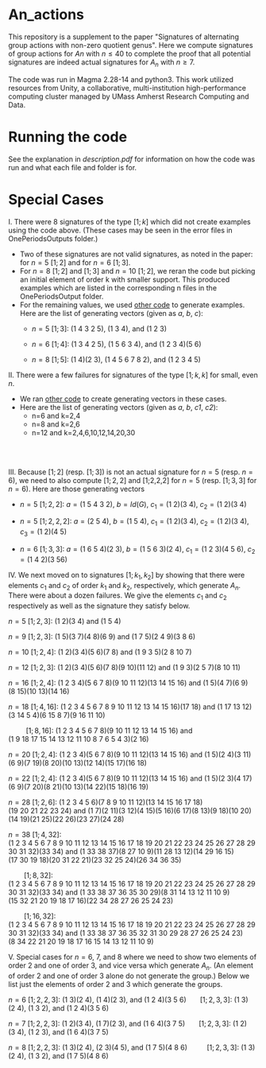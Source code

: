 # An_actions
This repository is a supplement to the paper "Signatures of alternating group actions with non-zero quotient genus". Here we compute signatures of group actions for $An$ with $n \leq 40$ to complete the proof that all potential signatures are indeed actual signatures for $A_n$ with $n \geq 7$.    

The code was run in Magma 2.28-14 and python3. This work utilized resources from Unity, a collaborative, multi-institution high-performance computing cluster managed by UMass Amherst Research Computing and Data.




# Running the code

See the explanation in *description.pdf* for information on how the code was run and what each file and folder is for. 

# Special Cases

I. There were 8 signatures of the type $[1;k]$ which did not create examples using the code above. (These cases may be seen in the error files in OnePeriodsOutputs folder.) 

* Two of these signatures are not valid signatures, as noted in the paper: for $n=5$ $[1;2]$ and for $n=6$ $[1;3]$.
* For $n=8$ $[1;2]$ and $[1;3]$ and $n=10$ $[1;2]$, we reran the code but picking an initial element of order k with smaller support.  This produced examples which are listed in the corresponding n files in the OnePeriodsOutput folder.
* For the remaining values, we used [other code](https://github.com/jenpaulhus/breuer-modified) to generate examples. Here are the list of generating vectors (given as *a*, *b*, *c*):
	* $n=5$ $[1;3]$:  $(1\  4\  3\  2\  5)$, $(1\  3\  4)$, and $(1\  2\  3)$

 	* $n=6$ $[1;4]$:  $(1\  3\  4\  2\  5)$, $(1\  5\  6\  3\  4)$, and $(1\  2\  3\  4)(5\  6)$

  	* $n=8$ $[1;5]$:  $(1\  4)(2\  3)$, $(1\  4\  5\  6\  7\  8\  2)$, and $(1\  2\  3\  4\  5)$
 


II. There were a few failures for signatures of the type $[1;k,k]$ for small, even $n$.

* We ran [other code](https://github.com/jenpaulhus/breuer-modified) to create generating vectors in these cases.
* Here are the list of generating vectors (given as *a*, *b*, *c1*, *c2*):
	* n=6 and k=2,4
	* n=8 and k=2,6
	* n=12 and k=2,4,6,10,12,14,20,30

<br > <br >

III. Because $[1;2]$ (resp. $[1;3]$) is not an actual signature for $n=5$ (resp. $n=6$), we need to also compute $[1;2,2]$ and [1;2,2,2] for $n=5$ (resp. $[1;3,3]$ for $n=6$).  Here are those generating vectors

* $n=5$ $[1;2,2]$: $a=(1\ 5\ 4\ 3\ 2)$, $b=Id(G)$, $c_1=(1\ 2)(3\ 4)$, $c_2=(1\ 2)(3\ 4)$

* $n=5$ $[1;2,2,2]$: $a=(2\  5\  4)$, $b=(1\  5\  4)$, $c_1=(1\  2)(3\  4)$, $c_2=(1\  2)(3\  4)$, $c_3=(1\  2)(4\  5)$

* $n=6$ $[1;3,3]$: $a=(1\  6\  5\  4)(2 \ 3)$, $b=(1\  5\  6\  3)(2\  4)$, $c_1=(1\ 2\ 3)(4\ 5\ 6)$, $c_2=(1\  4\ 2)(3\  5 6)$

IV. We next moved on to signatures $[1;k_1,k_2]$ by showing that there were elements $c_1$ and $c_2$ of order $k_1$ and $k_2$, respectively, which generate $A_n$.  There were about a dozen failures. We give the elements $c_1$ and $c_2$ respectively as well as the signature they satisfy below. 

$n=5$ $[1;2,3]$: $(1\  2)(3\  4)$ and $(1\  5\  4)$


$n=9$ $[1;2,3]$: $(1\  5)(3\  7)(4\  8)(6\  9)$ and $(1\  7\  5)(2\  4\  9)(3\  8\  6)$


$n=10$ $[1;2,4]$: $(1\ 2)(3\ 4)(5 \ 6)(7 \ 8)$ and  $(1\ 9\ 3\ 5)(2\ 8 \ 10 \ 7)$

$n=12$ $[1;2, 3]$: $(1\ 2)(3\ 4)(5\ 6)(7\ 8)(9\ 10)(11\ 12)$ and $(1\ 9\ 3)(2\ 5\ 7)(8\ 10\ 11)$

$n=16$ $[1;2, 4]$: $(1\  2\  3\  4)(5\  6\  7\  8)(9\  10\  11\  12)(13\  14\  15\  16)$ and $(1\  5)(4\  7)(6\  9)(8\  15)(10\  13)(14\  16)$


$n=18$ $[1;4, 16]$: $(1\  2\  3\  4\  5\  6\  7\  8\  9\  10\  11\  12\  13\  14\  15\  16)(17\  18)$ and $(1\  17\  13\  12)(3\  14\  5\  4)(6\  15\  8\  7)(9\  16\  11\  10)$

&nbsp;&nbsp;&nbsp;&nbsp;&nbsp;&nbsp;&nbsp;&nbsp; $[1;8, 16]$: $(1\  2\  3\  4\  5\  6\  7\  8)(9\  10\  11\  12\  13\  14\  15\  16)$ and $(1\  9\  18\  17\  15\  14\  13\  12\  11\  10\  8\  7\  6\  5\  4\  3)(2\  16)$


$n=20$ $[1;2,4]$: $(1\  2\  3\  4)(5\  6\  7\  8)(9\  10\  11\  12)(13\  14\  15\  16)$ and $(1\  5)(2\  4)(3\  11)(6\  9)(7\  19)(8\  20)(10\  13)(12\  14)(15\  17)(16\  18)$


$n=22$ $[1;2, 4]$: $(1\  2\  3\  4)(5\  6\  7\  8)(9\  10\  11\  12)(13\  14\  15\  16)$ and  $(1\  5)(2\  3)(4\  17)(6\  9)(7\  20)(8\  21)(10\  13)(14\  22)(15\  18)(16\  19)$


$n=28$ $[1;2, 6]$: $(1\  2\  3\  4\  5\  6)(7\  8\  9\  10\  11\  12)(13\  14\  15\  16\  17\  18)(19\  20\  21\  22\  23\  24)$ and $(1\  7)(2\  11)(3\  12)(4\  15)(5\  16)(6\  17)(8\  13)(9\  18)(10\  20)(14\  19)(21\  25)(22\  26)(23\  27)(24\  28)$

$n=38$ $[1;4, 32]$: $(1\  2\  3\  4\  5\  6\  7\  8\  9\  10\  11\  12\  13\  14\  15\  16\  17\  18\  19\  20\  21\  22\  23\  24\  25\  26\  27\  28\  29\  30\  31\  32)(33\  34)$ and $(1\  33\  38\  37)(8\  27\  10\  9)(11\  28\  13\  12)(14\  29\  16\  15)(17\  30\  19\  18)(20\  31\  22\  21)(23\  32\  25\  24)(26\  34\  36\  35)$

&nbsp;&nbsp;&nbsp;&nbsp;&nbsp;&nbsp;&nbsp;&nbsp;$[1;8, 32]$: $(1\  2\  3\  4\  5\  6\  7\  8\  9\  10\  11\  12\  13\  14\  15\  16\  17\  18\  19\  20\  21\  22\  23\  24\  25\  26\  27\  28\  29\  30\  31\  32)(33\  34)$ and $(1\  33\  38\  37\  36\  35\  30\  29)(8\  31\  14\  13\  12\  11\  10\  9)(15\  32\  21\  20\  19\  18\  17\  16)(22\  34\  28\  27\  26\  25\  24\  23)$


&nbsp;&nbsp;&nbsp;&nbsp;&nbsp;&nbsp;&nbsp;&nbsp;$[1;16, 32]$: $(1\  2\  3\  4\  5\  6\  7\  8\  9\  10\  11\  12\  13\  14\  15\  16\  17\  18\  19\  20\  21\  22\  23\  24\  25\  26\  27\  28\  29\  30\  31\  32)(33\  34)$ and
$(1\  33\  38\  37\  36\  35\  32\  31\  30\  29\  28\  27\  26\  25\  24\  23)(8\  34\  22\  21\  20\  19\  18\  17\  16\  15\  14\  13\  12\  11\  10\  9)$




V. Special cases for $n=6$, $7$, and $8$ where we need to show two elements of order $2$ and one of order $3$, and vice versa which generate $A_n$. (An element of order $2$ and one of order $3$ alone do not generate the group.) Below we list just the elements of order $2$ and $3$ which generate the groups.

$n=6$ $[1;2,2,3]$:  $(1 \ 3)(2\ 4)$, $(1\ 4)(2\ 3)$, and  $(1 \ 2 \ 4)(3\ 5\ 6)$
&nbsp;&nbsp;&nbsp;&nbsp;&nbsp; $[1;2,3,3]$: $(1\ 3)(2\ 4)$, $(1\ 3\ 2)$, and $(1\ 2\  4)(3\ 5\ 6)$

$n=7$ $[1;2,2,3]$: $(1\ 2)(3\ 4)$, $(1\  7)(2\  3)$, and $(1\  6\  4)(3\  7\  5)$
&nbsp;&nbsp;&nbsp;&nbsp;&nbsp; $[1;2,3,3]$: $(1\  2)(3\  4)$, $(1\  2\  3)$, and $(1\  6\  4)(3\  7\  5)$

$n=8$ $[1;2, 2,3]$: $(1 \ 3)(2\  4)$, $(2 \ 3)(4\  5)$, and $(1\  7\  5)(4\  8\  6)$
&nbsp;&nbsp;&nbsp;&nbsp;&nbsp;&nbsp;&nbsp;&nbsp; $[1;2, 3,3]$: $(1\  3)(2\  4)$, $(1\  3\  2)$, and $(1\  7\  5)(4\  8\  6)$



  





